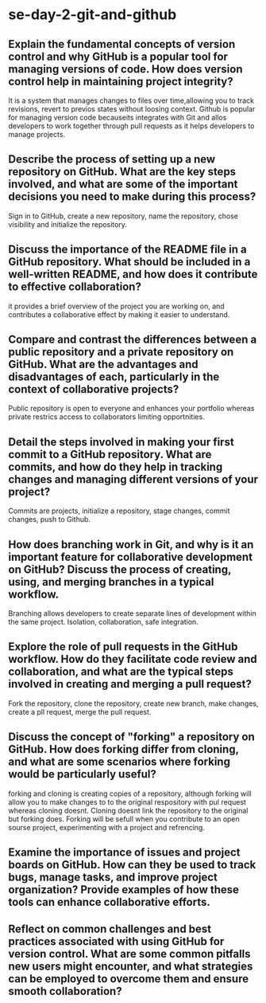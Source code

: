 # se-day-2-git-and-github
## Explain the fundamental concepts of version control and why GitHub is a popular tool for managing versions of code. How does version control help in maintaining project integrity?
It is a system that manages changes to files over time,allowing you to track revisions, revert to previos states without loosing context. Github is popular for managing version code becauseits integrates with Git and allos developers to work together through pull requests as it helps developers to manage projects.

## Describe the process of setting up a new repository on GitHub. What are the key steps involved, and what are some of the important decisions you need to make during this process?
Sign in to GitHub, create a new repository, name the repository, chose visibility and initialize the repository.

## Discuss the importance of the README file in a GitHub repository. What should be included in a well-written README, and how does it contribute to effective collaboration?
it provides a brief overview of the project you are working on, and contributes a collaborative effect by making it easier to understand.

## Compare and contrast the differences between a public repository and a private repository on GitHub. What are the advantages and disadvantages of each, particularly in the context of collaborative projects?
Public repository is open to everyone and enhances your portfolio whereas private restrics access to collaborators limiting opportnities.

## Detail the steps involved in making your first commit to a GitHub repository. What are commits, and how do they help in tracking changes and managing different versions of your project?
Commits are projects, initialize a repository, stage changes, commit changes, push to Github.

## How does branching work in Git, and why is it an important feature for collaborative development on GitHub? Discuss the process of creating, using, and merging branches in a typical workflow.
Branching allows developers to create separate lines of development within the same project. Isolation, collaboration, safe integration.

## Explore the role of pull requests in the GitHub workflow. How do they facilitate code review and collaboration, and what are the typical steps involved in creating and merging a pull request?
Fork the repository, clone the repository, create new branch, make changes, create a pll request, merge the pull request.


## Discuss the concept of "forking" a repository on GitHub. How does forking differ from cloning, and what are some scenarios where forking would be particularly useful?
forking and cloning is creating copies of a repository, although forking will allow you to make changes to to the original respository with pul request whereas cloning doesnt. Cloning doesnt link the repository to the original but forking does. Forking will be sefull when you contribute to an open sourse project, experimenting with a project and refrencing.

## Examine the importance of issues and project boards on GitHub. How can they be used to track bugs, manage tasks, and improve project organization? Provide examples of how these tools can enhance collaborative efforts.

## Reflect on common challenges and best practices associated with using GitHub for version control. What are some common pitfalls new users might encounter, and what strategies can be employed to overcome them and ensure smooth collaboration?
